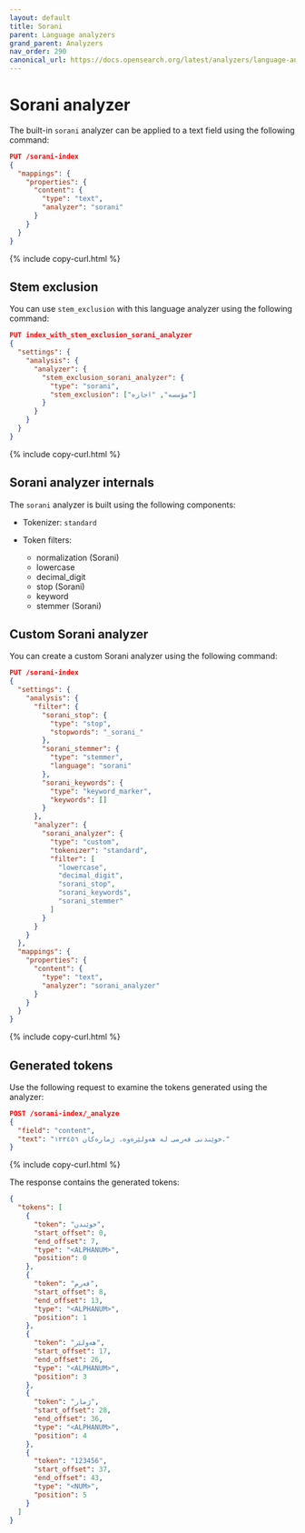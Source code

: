```yaml
---
layout: default
title: Sorani
parent: Language analyzers
grand_parent: Analyzers
nav_order: 290
canonical_url: https://docs.opensearch.org/latest/analyzers/language-analyzers/sorani/
---
```


# Sorani analyzer

The built-in `sorani` analyzer can be applied to a text field using the following command:

```json
PUT /sorani-index
{
  "mappings": {
    "properties": {
      "content": {
        "type": "text",
        "analyzer": "sorani"
      }
    }
  }
}
```
{% include copy-curl.html %}

## Stem exclusion

You can use `stem_exclusion` with this language analyzer using the following command:

```json
PUT index_with_stem_exclusion_sorani_analyzer
{
  "settings": {
    "analysis": {
      "analyzer": {
        "stem_exclusion_sorani_analyzer": {
          "type": "sorani",
          "stem_exclusion": ["مؤسسه", "اجازه"]
        }
      }
    }
  }
}
```
{% include copy-curl.html %}

## Sorani analyzer internals

The `sorani` analyzer is built using the following components:

- Tokenizer: `standard`

- Token filters:
  - normalization (Sorani)
  - lowercase
  - decimal_digit
  - stop (Sorani)
  - keyword
  - stemmer (Sorani)

## Custom Sorani analyzer

You can create a custom Sorani analyzer using the following command:

```json
PUT /sorani-index
{
  "settings": {
    "analysis": {
      "filter": {
        "sorani_stop": {
          "type": "stop",
          "stopwords": "_sorani_"
        },
        "sorani_stemmer": {
          "type": "stemmer",
          "language": "sorani"
        },
        "sorani_keywords": {
          "type": "keyword_marker",
          "keywords": []
        }
      },
      "analyzer": {
        "sorani_analyzer": {
          "type": "custom",
          "tokenizer": "standard",
          "filter": [
            "lowercase",
            "decimal_digit",
            "sorani_stop",
            "sorani_keywords",
            "sorani_stemmer"
          ]
        }
      }
    }
  },
  "mappings": {
    "properties": {
      "content": {
        "type": "text",
        "analyzer": "sorani_analyzer"
      }
    }
  }
}
```
{% include copy-curl.html %}

## Generated tokens

Use the following request to examine the tokens generated using the analyzer:

```json
POST /sorani-index/_analyze
{
  "field": "content",
  "text": "خوێندنی فەرمی لە هەولێرەوە. ژمارەکان ١٢٣٤٥٦."
}
```
{% include copy-curl.html %}

The response contains the generated tokens:

```json
{
  "tokens": [
    {
      "token": "خوێندن",
      "start_offset": 0,
      "end_offset": 7,
      "type": "<ALPHANUM>",
      "position": 0
    },
    {
      "token": "فەرم",
      "start_offset": 8,
      "end_offset": 13,
      "type": "<ALPHANUM>",
      "position": 1
    },
    {
      "token": "هەولێر",
      "start_offset": 17,
      "end_offset": 26,
      "type": "<ALPHANUM>",
      "position": 3
    },
    {
      "token": "ژمار",
      "start_offset": 28,
      "end_offset": 36,
      "type": "<ALPHANUM>",
      "position": 4
    },
    {
      "token": "123456",
      "start_offset": 37,
      "end_offset": 43,
      "type": "<NUM>",
      "position": 5
    }
  ]
}
```